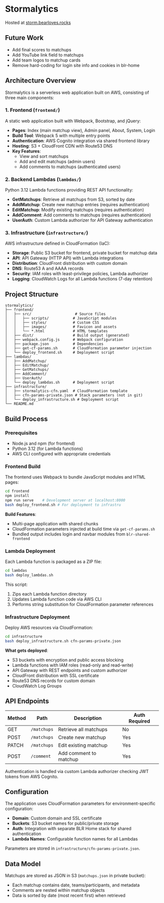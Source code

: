 # Stormalytics

Hosted at [storm.bearloves.rocks](https://storm.bearloves.rocks)

## Future Work
- Add final scores to matchups
- Add YouTube link field to matchups
- Add team logos to matchup cards
- Remove hard-coding for login site info and cookies in blr-home

## Architecture Overview

Stormalytics is a serverless web application built on AWS, consisting of three main components:

### 1. Frontend (`frontend/`)
A static web application built with Webpack, Bootstrap, and jQuery:
- **Pages**: Index (main matchup view), Admin panel, About, System, Login
- **Build Tool**: Webpack 5 with multiple entry points
- **Authentication**: AWS Cognito integration via shared frontend library
- **Hosting**: S3 + CloudFront CDN with Route53 DNS
- **Key Features**:
  - View and sort matchups
  - Add and edit matchups (admin users)
  - Add comments to matchups (authenticated users)

### 2. Backend Lambdas (`lambdas/`)
Python 3.12 Lambda functions providing REST API functionality:
- **GetMatchups**: Retrieve all matchups from S3, sorted by date
- **AddMatchup**: Create new matchup entries (requires authentication)
- **EditMatchup**: Modify existing matchups (requires authentication)
- **AddComment**: Add comments to matchups (requires authentication)
- **UserAuth**: Custom Lambda authorizer for API Gateway authentication

### 3. Infrastructure (`infrastructure/`)
AWS infrastructure defined in CloudFormation (IaC):
- **Storage**: Public S3 bucket for frontend, private bucket for matchup data
- **API**: API Gateway (HTTP API) with Lambda integrations
- **Distribution**: CloudFront distribution with custom domain
- **DNS**: Route53 A and AAAA records
- **Security**: IAM roles with least-privilege policies, Lambda authorizer
- **Logging**: CloudWatch Logs for all Lambda functions (7-day retention)

## Project Structure

```
stormalytics/
├── frontend/
│   ├── src/                    # Source files
│   │   ├── scripts/           # JavaScript modules
│   │   ├── styles/            # Custom CSS
│   │   ├── images/            # Favicon and assets
│   │   └── *.html             # HTML templates
│   ├── dist/                  # Build output (generated)
│   ├── webpack.config.js      # Webpack configuration
│   ├── package.json           # Dependencies
│   ├── get-cf-params.sh       # CloudFormation parameter injection
│   └── deploy_frontend.sh     # Deployment script
├── lambdas/
│   ├── AddMatchup/
│   ├── EditMatchup/
│   ├── GetMatchups/
│   ├── AddComment/
│   ├── UserAuth/
│   └── deploy_lambdas.sh      # Deployment script
├── infrastructure/
│   ├── stormalytics-cfn.yaml  # CloudFormation template
│   ├── cfn-params-private.json # Stack parameters (not in git)
│   └── deploy_infrastructure.sh # Deployment script
└── README.md
```

## Build Process

### Prerequisites
- Node.js and npm (for frontend)
- Python 3.12 (for Lambda functions)
- AWS CLI configured with appropriate credentials

### Frontend Build
The frontend uses Webpack to bundle JavaScript modules and HTML pages:

```bash
cd frontend
npm install
npm run serve    # Development server at localhost:8000
bash deploy_frontend.sh # For deployment to infrastru
```

**Build Features**:
- Multi-page application with shared chunks
- CloudFormation parameters injected at build time via `get-cf-params.sh`
- Bundled output includes login and navbar modules from `blr-shared-frontend`

### Lambda Deployment
Each Lambda function is packaged as a ZIP file:

```bash
cd lambdas
bash deploy_lambdas.sh
```

This script:
1. Zips each Lambda function directory
2. Updates Lambda function code via AWS CLI
3. Performs string substitution for CloudFormation parameter references

### Infrastructure Deployment
Deploy AWS resources via CloudFormation:

```bash
cd infrastructure
bash deploy_infrastructure.sh cfn-params-private.json
```

**What gets deployed**:
- S3 buckets with encryption and public access blocking
- Lambda functions with IAM roles (read-only and read-write)
- API Gateway with REST endpoints and custom authorizer
- CloudFront distribution with SSL certificate
- Route53 DNS records for custom domain
- CloudWatch Log Groups

## API Endpoints

| Method | Path | Description | Auth Required |
|--------|------|-------------|---------------|
| GET | `/matchups` | Retrieve all matchups | No |
| POST | `/matchups` | Create new matchup | Yes |
| PATCH | `/matchups` | Edit existing matchup | Yes |
| POST | `/comment` | Add comment to matchup | Yes |

Authentication is handled via custom Lambda authorizer checking JWT tokens from AWS Cognito.

## Configuration

The application uses CloudFormation parameters for environment-specific configuration:
- **Domain**: Custom domain and SSL certificate
- **Buckets**: S3 bucket names for public/private storage
- **Auth**: Integration with separate BLR Home stack for shared authentication
- **Lambda Names**: Configurable function names for all Lambdas

Parameters are stored in `infrastructure/cfn-params-private.json`.

## Data Model

Matchups are stored as JSON in S3 (`matchups.json` in private bucket):
- Each matchup contains date, teams/participants, and metadata
- Comments are nested within matchup objects
- Data is sorted by date (most recent first) when retrieved
